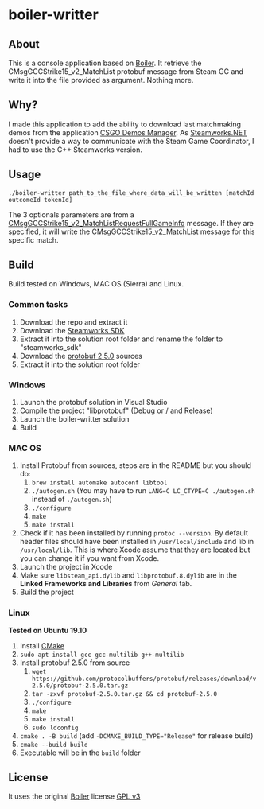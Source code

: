 # boiler-writter

## About

This is a console application based on [Boiler](https://bitbucket.org/ACB/boiler/).
It retrieve the CMsgGCCStrike15_v2_MatchList protobuf message from Steam GC and write it into the file provided as argument.
Nothing more.

## Why?

I made this application to add the ability to download last matchmaking demos from the application [CSGO Demos Manager](https://github.com/akiver/CSGO-Demos-Manager).
As [Steamworks.NET](http://steamworks.github.io/) doesn't provide a way to communicate with the Steam Game Coordinator, I had to use the C++ Steamworks version.

## Usage

```
./boiler-writter path_to_the_file_where_data_will_be_written [matchId outcomeId tokenId]
```

The 3 optionals parameters are from a [CMsgGCCStrike15_v2_MatchListRequestFullGameInfo](https://github.com/SteamRE/SteamKit/blob/master/Resources/Protobufs/csgo/cstrike15_gcmessages.proto#L744) message. If they are specified, it will write the CMsgGCCStrike15_v2_MatchList message for this specific match.

## Build

Build tested on Windows, MAC OS (Sierra) and Linux.

### Common tasks

1. Download the repo and extract it
2. Download the [Steamworks SDK](https://partner.steamgames.com/)
3. Extract it into the solution root folder and rename the folder to "steamworks_sdk"
4. Download the [protobuf 2.5.0](https://github.com/google/protobuf/releases/tag/v2.5.0) sources
5. Extract it into the solution root folder

### Windows

1. Launch the protobuf solution in Visual Studio
2. Compile the project "libprotobuf" (Debug or / and Release)
3. Launch the boiler-writter solution
4. Build

### MAC OS

1. Install Protobuf from sources, steps are in the README but you should do:
   1. `brew install automake autoconf libtool`
   2. `./autogen.sh` (You may have to run `LANG=C LC_CTYPE=C ./autogen.sh` instead of `./autogen.sh`)
   3. `./configure`
   4. `make`
   5. `make install`
2. Check if it has been installed by running `protoc --version`.
   By default header files should have been installed in `/usr/local/include` and lib in `/usr/local/lib`. This is where Xcode assume that they are located but you can change it if you want from Xcode.
3. Launch the project in Xcode
4. Make sure `libsteam_api.dylib` and `libprotobuf.8.dylib` are in the **Linked Frameworks and Libraries** from _General_ tab.
5. Build the project

### Linux

**Tested on Ubuntu 19.10**

1. Install [CMake](https://cmake.org/download/)
2. `sudo apt install gcc gcc-multilib g++-multilib`
3. Install protobuf 2.5.0 from source
   1. `wget https://github.com/protocolbuffers/protobuf/releases/download/v2.5.0/protobuf-2.5.0.tar.gz`
   2. `tar -zxvf protobuf-2.5.0.tar.gz && cd protobuf-2.5.0`
   3. `./configure`
   4. `make`
   5. `make install`
   6. `sudo ldconfig`
4. `cmake . -B build` (add `-DCMAKE_BUILD_TYPE="Release"` for release build)
5. `cmake --build build`
6. Executable will be in the `build` folder

## License

It uses the original [Boiler](https://bitbucket.org/ACB/boiler/) license [GPL v3](https://github.com/akiver/boiler-writter/blob/master/license.txt)
